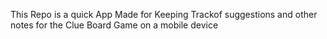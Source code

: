 This Repo is a quick App Made for Keeping Trackof suggestions and other notes for the Clue Board Game on a mobile device

